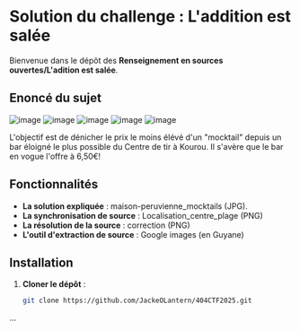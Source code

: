 # Solution du challenge : L'addition est salée

Bienvenue dans le dépôt des **Renseignement en sources ouvertes/L'adition est salée**.

## Enoncé du sujet
![image](assets/images/solution.png)
![image](assets/images/mocktails_a_kourou.png)
![image](assets/images/localisation_centre_plage.png)
![image](assets/images/maison-peruvienne_cocktails.jpg)
![image](assets/images/correction.png)

L'objectif est de dénicher le prix le moins élévé d'un "mocktail" depuis un bar éloigné le plus possible du Centre de tir à Kourou.
Il s'avère que le bar en vogue l'offre à 6,50€!

## Fonctionnalités

- **La solution expliquée** : maison-peruvienne_mocktails (JPG).
- **La synchronisation de source** : Localisation_centre_plage (PNG)
- **La résolution de la source** : correction (PNG)
- **L'outil d'extraction de source** : Google images (en Guyane)

## Installation

1. **Cloner le dépôt** :
   ```bash
   git clone https://github.com/JackeOLantern/404CTF2025.git

...
